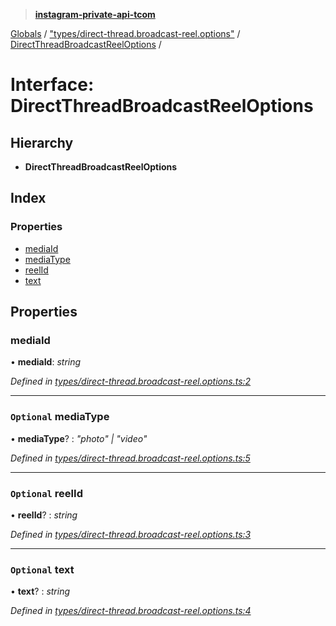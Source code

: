 > **[instagram-private-api-tcom](../README.md)**

[Globals](../README.md) / ["types/direct-thread.broadcast-reel.options"](../modules/_types_direct_thread_broadcast_reel_options_.md) / [DirectThreadBroadcastReelOptions](_types_direct_thread_broadcast_reel_options_.directthreadbroadcastreeloptions.md) /

# Interface: DirectThreadBroadcastReelOptions

## Hierarchy

* **DirectThreadBroadcastReelOptions**

## Index

### Properties

* [mediaId](_types_direct_thread_broadcast_reel_options_.directthreadbroadcastreeloptions.md#mediaid)
* [mediaType](_types_direct_thread_broadcast_reel_options_.directthreadbroadcastreeloptions.md#optional-mediatype)
* [reelId](_types_direct_thread_broadcast_reel_options_.directthreadbroadcastreeloptions.md#optional-reelid)
* [text](_types_direct_thread_broadcast_reel_options_.directthreadbroadcastreeloptions.md#optional-text)

## Properties

###  mediaId

• **mediaId**: *string*

*Defined in [types/direct-thread.broadcast-reel.options.ts:2](https://github.com/cuonglnhust/instagram-private-api-tcom/blob/3e16058/src/types/direct-thread.broadcast-reel.options.ts#L2)*

___

### `Optional` mediaType

• **mediaType**? : *"photo" | "video"*

*Defined in [types/direct-thread.broadcast-reel.options.ts:5](https://github.com/cuonglnhust/instagram-private-api-tcom/blob/3e16058/src/types/direct-thread.broadcast-reel.options.ts#L5)*

___

### `Optional` reelId

• **reelId**? : *string*

*Defined in [types/direct-thread.broadcast-reel.options.ts:3](https://github.com/cuonglnhust/instagram-private-api-tcom/blob/3e16058/src/types/direct-thread.broadcast-reel.options.ts#L3)*

___

### `Optional` text

• **text**? : *string*

*Defined in [types/direct-thread.broadcast-reel.options.ts:4](https://github.com/cuonglnhust/instagram-private-api-tcom/blob/3e16058/src/types/direct-thread.broadcast-reel.options.ts#L4)*